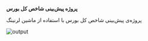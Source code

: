 **پروژه پیش‌بینی شاخص کل بورس**


پروژه‌ی پیش‌بینی شاخص کل بورس با استفاده از ماشین لرنینگ

![output](https://github.com/MMD1426/Bourse-Prediction/assets/145980005/cf4b192b-bd4a-4554-9766-7b50f75528fa)

